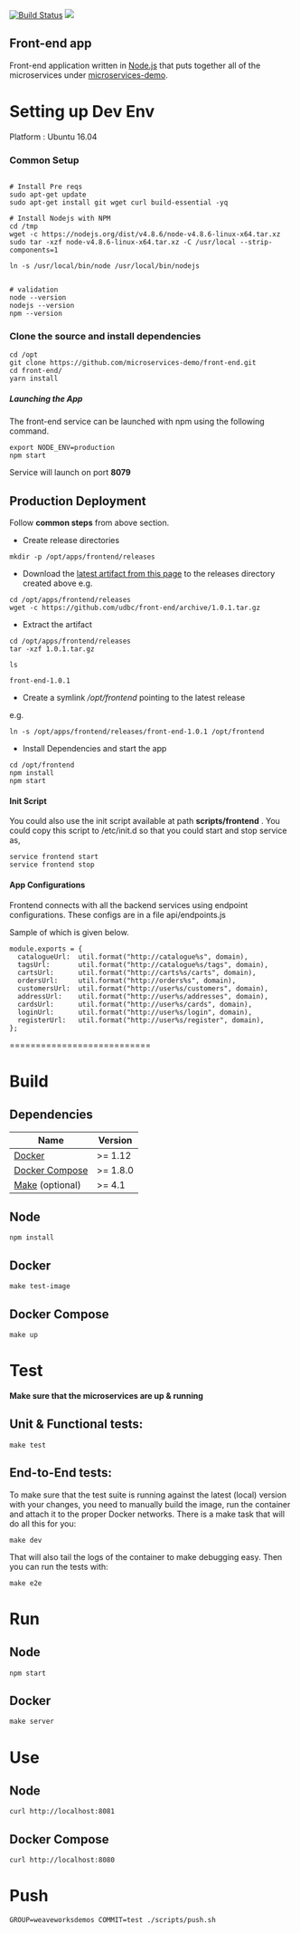 [![Build Status](https://travis-ci.org/microservices-demo/front-end.svg?branch=master)](https://travis-ci.org/microservices-demo/front-end)
[![](https://images.microbadger.com/badges/image/weaveworksdemos/front-end.svg)](http://microbadger.com/images/weaveworksdemos/front-end "Get your own image badge on microbadger.com")


Front-end app
---
Front-end application written in [Node.js](https://nodejs.org/en/) that puts together all of the microservices under [microservices-demo](https://github.com/microservices-demo/microservices-demo).


# Setting up Dev Env

Platform : Ubuntu 16.04


### Common Setup
```

# Install Pre reqs
sudo apt-get update  
sudo apt-get install git wget curl build-essential -yq

# Install Nodejs with NPM
cd /tmp
wget -c https://nodejs.org/dist/v4.8.6/node-v4.8.6-linux-x64.tar.xz
sudo tar -xzf node-v4.8.6-linux-x64.tar.xz -C /usr/local --strip-components=1

ln -s /usr/local/bin/node /usr/local/bin/nodejs


# validation  
node --version  
nodejs --version  
npm --version  

```


### Clone the source and install dependencies

```
cd /opt
git clone https://github.com/microservices-demo/front-end.git
cd front-end/
yarn install
```


##### Launching the App

The front-end service can be launched with npm using the following command.

```
export NODE_ENV=production
npm start
```


Service will launch on port **8079**


## Production Deployment

Follow **common steps** from above section.  

  * Create release directories
```
mkdir -p /opt/apps/frontend/releases

```

  * Download the [latest artifact from this page](https://github.com/udbc/front-end/releases) to the releases directory created above
e.g.
```
cd /opt/apps/frontend/releases
wget -c https://github.com/udbc/front-end/archive/1.0.1.tar.gz
```
  * Extract the artifact

```
cd /opt/apps/frontend/releases
tar -xzf 1.0.1.tar.gz

ls

front-end-1.0.1

```

  * Create a symlink */opt/frontend* pointing to the latest release

e.g.
```
ln -s /opt/apps/frontend/releases/front-end-1.0.1 /opt/frontend
```

  * Install Dependencies and start the app

```
cd /opt/frontend
npm install
npm start
```

#### Init Script

You could also use the init script available at path  **scripts/frontend** .  You could copy this script to /etc/init.d so that you could start and stop service as,

```
service frontend start
service frontend stop

```


#### App Configurations

Frontend connects with all the backend services using endpoint configurations. These configs are in a file api/endpoints.js

Sample of which is given below. 

```
module.exports = {
  catalogueUrl:  util.format("http://catalogue%s", domain),
  tagsUrl:       util.format("http://catalogue%s/tags", domain),
  cartsUrl:      util.format("http://carts%s/carts", domain),
  ordersUrl:     util.format("http://orders%s", domain),
  customersUrl:  util.format("http://user%s/customers", domain),
  addressUrl:    util.format("http://user%s/addresses", domain),
  cardsUrl:      util.format("http://user%s/cards", domain),
  loginUrl:      util.format("http://user%s/login", domain),
  registerUrl:   util.format("http://user%s/register", domain),
};

```
===========================

# Build

## Dependencies

<table>
  <thead>
    <tr>
      <th>Name</th>
      <th>Version</th>
    </tr>
  </thead>
  <tbody>
    <tr>
      <td><a href="https://docker.com">Docker</a></td>
      <td>>= 1.12</td>
    </tr>
    <tr>
      <td><a href="https://docs.docker.com/compose/">Docker Compose</a></td>
      <td>>= 1.8.0</td>
    </tr>
    <tr>
      <td><a href="gnu.org/s/make">Make</a>&nbsp;(optional)</td>
      <td>>= 4.1</td>
    </tr>
  </tbody>
</table>

## Node

`npm install`

## Docker

`make test-image`

## Docker Compose

`make up`

# Test

**Make sure that the microservices are up & running**

## Unit & Functional tests:

```
make test
```

## End-to-End tests:

To make sure that the test suite is running against the latest (local) version with your changes, you need to manually build
the image, run the container and attach it to the proper Docker networks.
There is a make task that will do all this for you:

```
make dev
```

That will also tail the logs of the container to make debugging easy.
Then you can run the tests with:

```
make e2e
```

# Run

## Node

`npm start`

## Docker

`make server`

# Use

## Node

`curl http://localhost:8081`

## Docker Compose

`curl http://localhost:8080`

# Push

`GROUP=weaveworksdemos COMMIT=test ./scripts/push.sh`
